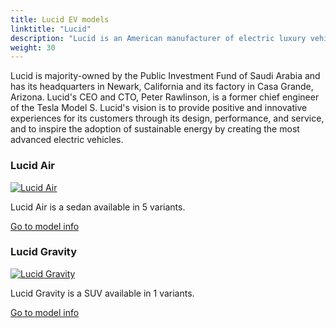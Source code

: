 ```yaml
---
title: Lucid EV models
linktitle: "Lucid"
description: "Lucid is an American manufacturer of electric luxury vehicles that was founded in 2007 as a battery company. It rebranded as Lucid Motors in 2016 and announced its first model, the Lucid Air, a high-performance sedan with a range of up to 516 miles. Lucid also plans to launch an electric SUV, the Lucid Gravity, in 2024."
weight: 30
---
```

<!-- markdownlint-disable MD033 -->
<!-- markdownlint-disable MD010 -->
Lucid is majority-owned by the Public Investment Fund of Saudi Arabia and has its headquarters in Newark, California and its factory in Casa Grande, Arizona. Lucid's CEO and CTO, Peter Rawlinson, is a former chief engineer of the Tesla Model S. Lucid's vision is to provide positive and innovative experiences for its customers through its design, performance, and service, and to inspire the adoption of sustainable energy by creating the most advanced electric vehicles.

<div class="container shadow p-3 mb-5 bg-body-tertiary rounded border">
<h3> Lucid Air</h3>
	<div class="row">
		<div class="col col-12 col-md-6">
			<a href="air"><img src="https://media.evkx.net/multimedia/models/lucid/air/air_dream_edition_performance/main_1_st.jpg" class="img-fluid" alt="Lucid Air" ></a>
		</div>
		<div class="col col-12 col-md-6">
<p>
Lucid Air is a sedan available in 5 variants.
</p>
	<a href="air/" class="btn btn-outline-primary" role="button">Go to model info</a>
		</div>
	</div>
</div>
<div class="container shadow p-3 mb-5 bg-body-tertiary rounded border">
<h3> Lucid Gravity</h3>
	<div class="row">
		<div class="col col-12 col-md-6">
			<a href="gravity"><img src="https://media.evkx.net/multimedia/models/lucid/gravity/gravity_dream_edition/main_1_st.jpeg" class="img-fluid" alt="Lucid Gravity" ></a>
		</div>
		<div class="col col-12 col-md-6">
<p>
Lucid Gravity is a SUV available in 1 variants.
</p>
	<a href="gravity/" class="btn btn-outline-primary" role="button">Go to model info</a>
		</div>
	</div>
</div>

